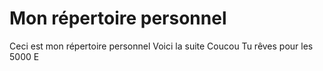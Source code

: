 # Mon répertoire personnel
Ceci est mon répertoire personnel
Voici la suite
Coucou
Tu rêves pour les 5000 E